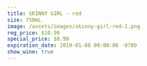 ```yaml
---
title: SKINNY GIRL - red
size: 750mL
image: /assets/images/skinny-girl-red-1.png
reg_price: $10.99
special_price: $8.99
expiration_date: 2019-01-08 00:00:00 -0700
show_wine: true
---
```


